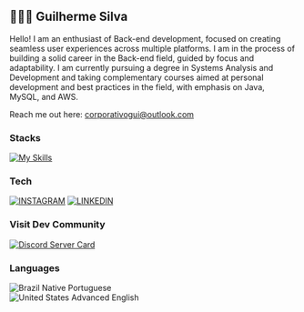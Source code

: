 ## 👨🏻‍💻 **Guilherme Silva**


Hello! I am an enthusiast of Back-end development, focused on creating seamless user experiences across multiple platforms. I am in the process of building a solid career in the Back-end field, guided by focus and adaptability. I am currently pursuing a degree in Systems Analysis and Development and taking complementary courses aimed at personal development and best practices in the field, with emphasis on Java, MySQL, and AWS.


Reach me out here: <a href="corporativogui@outlook.com" target="__blank">corporativogui@outlook.com</a>

### Stacks
[![My Skills](https://skillicons.dev/icons?i=java,ts,python,nextjs,react,nodejs,mongodb,postgres,tailwind,aws,docker,git)](https://skillicons.dev)


### Tech 

[![INSTAGRAM](https://skillicons.dev/icons?i=instagram)](https://www.instagram.com/guitcodepc?igsh=MWk0Z3JtdG93bDZ2dQ%3D%3D&utm_source=qr)
[![LINKEDIN](https://go-skill-icons.vercel.app/api/icons?i=linkedin)](https://www.linkedin.com/in/guitcodepc?utm_source=share&utm_campaign=share_via&utm_content=profile&utm_medium=ios_app)

### Visit Dev Community
[![Discord Server Card](https://cardzera.audibert.dev/api/1112920281367973900?t={timestamp})](https://discord.gg/programador)

### Languages
![Brazil](https://raw.githubusercontent.com/stevenrskelton/flag-icon/master/png/16/country-4x3/br.png "Brazil") Native Portuguese</br>
![United States](https://raw.githubusercontent.com/stevenrskelton/flag-icon/master/png/16/country-4x3/us.png "United States") Advanced English
